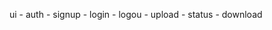 ui
    - auth
        - signup
        - login
        - logou
    - upload
    - status
    - download